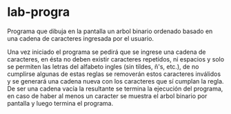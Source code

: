 # lab-progra

Programa que dibuja en la pantalla un arbol binario ordenado basado en una cadena de caracteres ingresada por el usuario.

Una vez iniciado el programa se pedirá que se ingrese una cadena de caracteres, en ésta no deben existir caracteres repetidos, ni espacios y solo se permiten las letras del alfabeto ingles (sin tildes, ñ's, etc.), de no cumplirse algunas de estas reglas se removerán estos caracteres inválidos y se generará una cadena nueva con los caracteres que sí cumplan la regla. De ser una cadena vacía la resultante se termina la ejecución del programa, en caso de haber al menos un caracter se muestra el arbol binario por pantalla y luego termina el programa.
